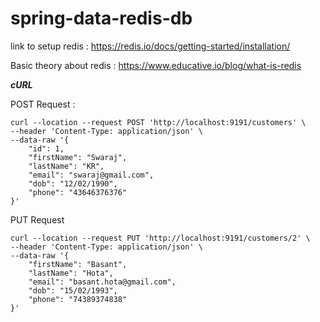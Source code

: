 # spring-data-redis-db

link to setup redis : https://redis.io/docs/getting-started/installation/

Basic theory about redis : https://www.educative.io/blog/what-is-redis

***cURL***

POST Request :

```
curl --location --request POST 'http://localhost:9191/customers' \
--header 'Content-Type: application/json' \
--data-raw '{
    "id": 1,
    "firstName": "Swaraj",
    "lastName": "KR",
    "email": "swaraj@gmail.com",
    "dob": "12/02/1990",
    "phone": "43646376376"
}'
```

PUT Request 

```
curl --location --request PUT 'http://localhost:9191/customers/2' \
--header 'Content-Type: application/json' \
--data-raw '{
    "firstName": "Basant",
    "lastName": "Hota",
    "email": "basant.hota@gmail.com",
    "dob": "15/02/1993",
    "phone": "74389374838"
}'
```

